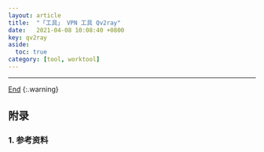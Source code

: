 ```yaml
---
layout: article
title:  "「工具」 VPN 工具 Qv2ray"
date:   2021-04-08 10:08:40 +0800
key: qv2ray
aside:
  toc: true
category: [tool, worktool]
---
```

<span id='head'></span>  

<!--more-->




-------------------  
[End](#head)
{:.warning}  

## 附录
### 1. 参考资料
